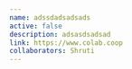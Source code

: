 ```yaml
---
name: adssdadsadsads
active: false
description: adsasdsadsad
link: https://www.colab.coop
collaborators: Shruti
---
```



